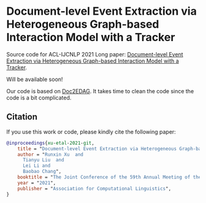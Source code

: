 # Document-level Event Extraction via Heterogeneous Graph-based Interaction Model with a Tracker

Source code for ACL-IJCNLP 2021 Long paper: [Document-level Event Extraction via Heterogeneous Graph-based Interaction Model with a Tracker](https://arxiv.org/abs/2105.14924).

Will be available soon!

Our code is based on [Doc2EDAG](https://github.com/dolphin-zs/Doc2EDAG). It takes time to clean the code since the code is a bit complicated.


## Citation

If you use this work or code, please kindly cite the following paper:

```bib
@inproceedings{xu-etal-2021-git,
    title = "Document-level Event Extraction via Heterogeneous Graph-based Interaction Model with a Tracker",
    author = "Runxin Xu  and
      Tianyu Liu  and
      Lei Li and
      Baobao Chang",
    booktitle = "The Joint Conference of the 59th Annual Meeting of the Association for Computational Linguistics and the 11th International Joint Conference on Natural Language Processing (ACL-IJCNLP 2021)",
    year = "2021",
    publisher = "Association for Computational Linguistics",
}
```
<!--     url = "https://www.aclweb.org/anthology/2020.emnlp-main.127",
    pages = "1630--1640", -->
